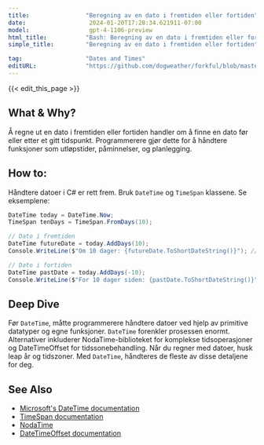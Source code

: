 ```yaml
---
title:                "Beregning av en dato i fremtiden eller fortiden"
date:                  2024-01-20T17:28:34.621911-07:00
model:                 gpt-4-1106-preview
html_title:           "Bash: Beregning av en dato i fremtiden eller fortiden"
simple_title:         "Beregning av en dato i fremtiden eller fortiden"

tag:                  "Dates and Times"
editURL:              "https://github.com/dogweather/forkful/blob/master/content/no/c-sharp/calculating-a-date-in-the-future-or-past.md"
---
```


{{< edit_this_page >}}

## What & Why?
Å regne ut en dato i fremtiden eller fortiden handler om å finne en dato før eller etter et gitt tidspunkt. Programmerere gjør dette for å håndtere funksjoner som utløpstider, påminnelser, og planlegging.

## How to:
Håndtere datoer i C# er rett frem. Bruk `DateTime` og `TimeSpan` klassene. Se eksemplene:

```C#
DateTime today = DateTime.Now;
TimeSpan tenDays = TimeSpan.FromDays(10);

// Dato i fremtiden
DateTime futureDate = today.AddDays(10);
Console.WriteLine($"Om 10 dager: {futureDate.ToShortDateString()}"); // Output: Om 10 dager: [dato 10 dager fra nå]

// Dato i fortiden
DateTime pastDate = today.AddDays(-10);
Console.WriteLine($"For 10 dager siden: {pastDate.ToShortDateString()}"); // Output: For 10 dager siden: [dato 10 dager før nå]
```

## Deep Dive
Før `DateTime`, måtte programmerere håndtere datoer ved hjelp av primitive datatyper og egne funksjoner. `DateTime` forenkler prosessen enormt. Alternativer inkluderer NodaTime-biblioteket for komplekse tidsoperasjoner og DateTimeOffset for tidssonebehandling. Når du regner med datoer, husk leap år og tidszoner. Med `DateTime`, håndteres de fleste av disse detaljene for deg.

## See Also
- [Microsoft's DateTime documentation](https://docs.microsoft.com/en-us/dotnet/api/system.datetime?view=net-6.0)
- [TimeSpan documentation](https://docs.microsoft.com/en-us/dotnet/api/system.timespan?view=net-6.0)
- [NodaTime](https://nodatime.org/)
- [DateTimeOffset documentation](https://docs.microsoft.com/en-us/dotnet/api/system.datetimeoffset?view=net-6.0)
